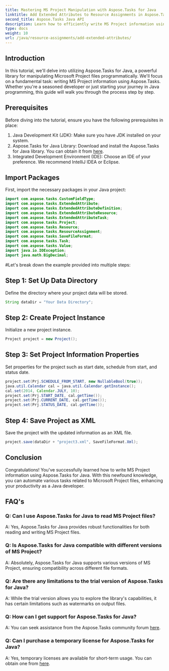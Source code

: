 ```yaml
---
title: Mastering MS Project Manipulation with Aspose.Tasks for Java
linktitle: Add Extended Attributes to Resource Assignments in Aspose.Tasks
second_title: Aspose.Tasks Java API
description: Learn how to efficiently write MS Project information using Aspose.Tasks for Java. Step-by-step guide for Java developers.
type: docs
weight: 10
url: /java/resource-assignments/add-extended-attributes/
---
```

## Introduction
In this tutorial, we'll delve into utilizing Aspose.Tasks for Java, a powerful library for manipulating Microsoft Project files programmatically. We'll focus on a fundamental task: writing MS Project information using Aspose.Tasks. Whether you're a seasoned developer or just starting your journey in Java programming, this guide will walk you through the process step by step.
## Prerequisites
Before diving into the tutorial, ensure you have the following prerequisites in place:
1. Java Development Kit (JDK): Make sure you have JDK installed on your system.
2. Aspose.Tasks for Java Library: Download and install the Aspose.Tasks for Java library. You can obtain it from [here](https://releases.aspose.com/tasks/java/).
3. Integrated Development Environment (IDE): Choose an IDE of your preference. We recommend IntelliJ IDEA or Eclipse.

## Import Packages
First, import the necessary packages in your Java project:
```java
import com.aspose.tasks.CustomFieldType;
import com.aspose.tasks.ExtendedAttribute;
import com.aspose.tasks.ExtendedAttributeDefinition;
import com.aspose.tasks.ExtendedAttributeResource;
import com.aspose.tasks.ExtendedAttributeTask;
import com.aspose.tasks.Project;
import com.aspose.tasks.Resource;
import com.aspose.tasks.ResourceAssignment;
import com.aspose.tasks.SaveFileFormat;
import com.aspose.tasks.Task;
import com.aspose.tasks.Value;
import java.io.IOException;
import java.math.BigDecimal;
```
#Let's break down the example provided into multiple steps:
## Step 1: Set Up Data Directory
Define the directory where your project data will be stored.
```java
String dataDir = "Your Data Directory";
```
## Step 2: Create Project Instance
Initialize a new project instance.
```java
Project project = new Project();
```
## Step 3: Set Project Information Properties
Set properties for the project such as start date, schedule from start, and status date.
```java
project.set(Prj.SCHEDULE_FROM_START, new NullableBool(true));
java.util.Calendar cal = java.util.Calendar.getInstance();
cal.set(2014, Calendar.JULY, 10);
project.set(Prj.START_DATE, cal.getTime());
project.set(Prj.CURRENT_DATE, cal.getTime());
project.set(Prj.STATUS_DATE, cal.getTime());
```
## Step 4: Save Project as XML
Save the project with the updated information as an XML file.
```java
project.save(dataDir + "project3.xml", SaveFileFormat.Xml);
```

## Conclusion
Congratulations! You've successfully learned how to write MS Project information using Aspose.Tasks for Java. With this newfound knowledge, you can automate various tasks related to Microsoft Project files, enhancing your productivity as a Java developer.
## FAQ's
### Q: Can I use Aspose.Tasks for Java to read MS Project files?
A: Yes, Aspose.Tasks for Java provides robust functionalities for both reading and writing MS Project files.
### Q: Is Aspose.Tasks for Java compatible with different versions of MS Project?
A: Absolutely, Aspose.Tasks for Java supports various versions of MS Project, ensuring compatibility across different file formats.
### Q: Are there any limitations to the trial version of Aspose.Tasks for Java?
A: While the trial version allows you to explore the library's capabilities, it has certain limitations such as watermarks on output files.
### Q: How can I get support for Aspose.Tasks for Java?
A: You can seek assistance from the Aspose.Tasks community forum [here](https://forum.aspose.com/c/tasks/15).
### Q: Can I purchase a temporary license for Aspose.Tasks for Java?
A: Yes, temporary licenses are available for short-term usage. You can obtain one from [here](https://purchase.aspose.com/temporary-license/).
